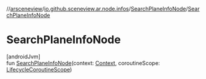 //[arsceneview](../../../index.md)/[io.github.sceneview.ar.node.infos](../index.md)/[SearchPlaneInfoNode](index.md)/[SearchPlaneInfoNode](-search-plane-info-node.md)

# SearchPlaneInfoNode

[androidJvm]\
fun [SearchPlaneInfoNode](-search-plane-info-node.md)(context: [Context](https://developer.android.com/reference/kotlin/android/content/Context.html), coroutineScope: [LifecycleCoroutineScope](https://developer.android.com/reference/kotlin/androidx/lifecycle/LifecycleCoroutineScope.html))
